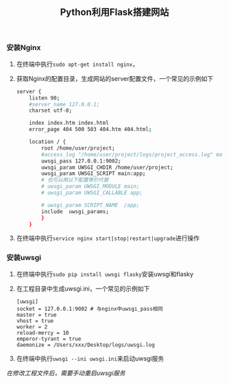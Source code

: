 <header><h2 align="center">Python利用Flask搭建网站</h2></header>

### 安装Nginx

1. 在终端中执行`sudo apt-get install nginx`，
2. 获取Nginx的配置目录，生成网站的server配置文件，一个常见的示例如下

	```bash
	server {
		listen 90;
		#server_name 127.0.0.1;
		charset utf-8;

		index index.htm index.html
		error_page 404 500 503 404.htm 404.html;

		location / {
			root /home/user/project;
			#access_log "/home/user/project/logs/project_access.log" main;
			uwsgi_pass 127.0.0.1:9002;
			uwsgi_param UWSGI_CHDIR /home/user/project;
			uwsgi_param UWSGI_SCRIPT main:app;
			# 也可以用以下配置等价代替
			# uwsgi_param UWSGI_MODULE main;
			# uwsgi_param UWSGI_CALLABLE app;

			# uwsgi_param SCRIPT_NAME  /app;
			include  uwsgi_params;
			}
		}
	```

3. 在终端中执行`service nginx start|stop|restart|upgrade`进行操作

### 安装uwsgi

1. 在终端中执行`sudo pip install uwsgi flasky`安装uwsgi和flasky
2. 在工程目录中生成uwsgi.ini，一个常见的示例如下

	```
	[uwsgi]
	socket = 127.0.0.1:9002 # 与nginx中uwsgi_pass相同
	master = true
	vhost = true
	worker = 2
	reload-mercy = 10
	emperor-tyrant = true
	daemonize = /Users/xxx/Desktop/logs/uwsgi.log
	```
3. 在终端中执行`uwsgi --ini uwsgi.ini`来启动uwsgi服务

*在修改工程文件后，需要手动重启uwsgi服务*
